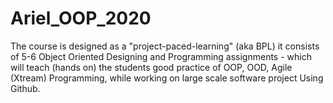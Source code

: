 # Ariel_OOP_2020
The course is designed as a "project-paced-learning" (aka BPL) it consists of
5-6 Object Oriented Designing and Programming assignments - which will teach (hands on) the students
good practice of OOP, OOD, Agile (Xtream) Programming, while working on large scale software project
Using Github.         






